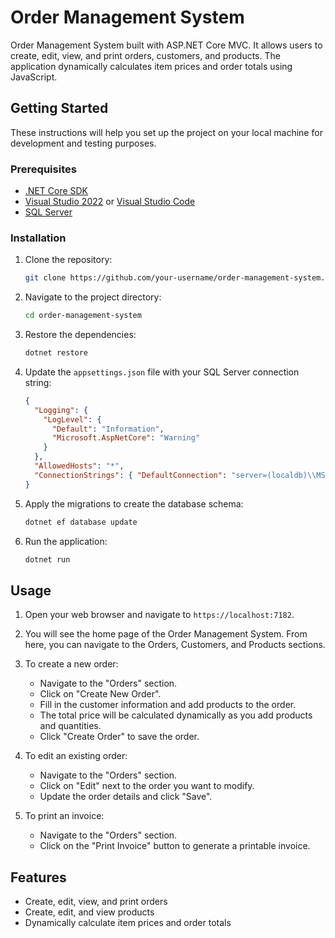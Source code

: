 # Order Management System

Order Management System built with ASP.NET Core MVC. It allows users to create, edit, view, and print orders, customers, and products. The application dynamically calculates item prices and order totals using JavaScript.

## Getting Started

These instructions will help you set up the project on your local machine for development and testing purposes.

### Prerequisites

- [.NET Core SDK](https://dotnet.microsoft.com/download)
- [Visual Studio 2022](https://visualstudio.microsoft.com/vs/) or [Visual Studio Code](https://code.visualstudio.com/)
- [SQL Server](https://www.microsoft.com/en-us/sql-server/sql-server-downloads)

### Installation

1. Clone the repository:
    ```bash
    git clone https://github.com/your-username/order-management-system.git
    ```

2. Navigate to the project directory:
    ```bash
    cd order-management-system
    ```

3. Restore the dependencies:
    ```bash
    dotnet restore
    ```

4. Update the `appsettings.json` file with your SQL Server connection string:
    ```json
    {
      "Logging": {
        "LogLevel": {
          "Default": "Information",
          "Microsoft.AspNetCore": "Warning"
        }
      },
      "AllowedHosts": "*",
      "ConnectionStrings": { "DefaultConnection": "server=(localdb)\\MSSQLLocalDB; database=ProductOrderDb; trusted_connection=true; trust server certificate=true" }
    }
    ```

5. Apply the migrations to create the database schema:
    ```bash
    dotnet ef database update
    ```

6. Run the application:
    ```bash
    dotnet run
    ```

## Usage

1. Open your web browser and navigate to `https://localhost:7182`.

2. You will see the home page of the Order Management System. From here, you can navigate to the Orders, Customers, and Products sections.

3. To create a new order:
    - Navigate to the "Orders" section.
    - Click on "Create New Order".
    - Fill in the customer information and add products to the order.
    - The total price will be calculated dynamically as you add products and quantities.
    - Click "Create Order" to save the order.

4. To edit an existing order:
    - Navigate to the "Orders" section.
    - Click on "Edit" next to the order you want to modify.
    - Update the order details and click "Save".

5. To print an invoice:
    - Navigate to the "Orders" section.
    - Click on the "Print Invoice" button to generate a printable invoice.

## Features

- Create, edit, view, and print orders
- Create, edit, and view products
- Dynamically calculate item prices and order totals
